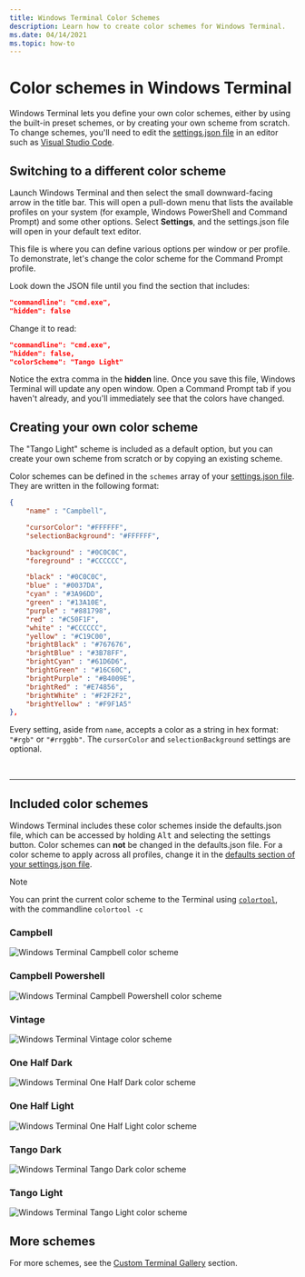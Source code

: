 ```yaml
---
title: Windows Terminal Color Schemes
description: Learn how to create color schemes for Windows Terminal.
ms.date: 04/14/2021
ms.topic: how-to
---
```


# Color schemes in Windows Terminal

Windows Terminal lets you define your own color schemes, either by using the built-in preset schemes, or by creating your own scheme from scratch. To change schemes, you'll need to edit the [settings.json file](../install.md#settings-json-file) in an editor such as [Visual Studio Code](https://code.visualstudio.com/).

## Switching to a different color scheme

Launch Windows Terminal and then select the small downward-facing arrow in the title bar. This will open a pull-down menu that lists the available profiles on your system (for example, Windows PowerShell and Command Prompt) and some other options. Select **Settings**, and the settings.json file will open in your default text editor.

This file is where you can define various options per window or per profile. To demonstrate, let's change the color scheme for the Command Prompt profile.

Look down the JSON file until you find the section that includes:

```json
"commandline": "cmd.exe",
"hidden": false
```

Change it to read:

```json
"commandline": "cmd.exe",
"hidden": false,
"colorScheme": "Tango Light"
```

Notice the extra comma in the **hidden** line. Once you save this file, Windows Terminal will update any open window. Open a Command Prompt tab if you haven't already, and you'll immediately see that the colors have changed.

## Creating your own color scheme

The "Tango Light" scheme is included as a default option, but you can create your own scheme from scratch or by copying an existing scheme.

Color schemes can be defined in the `schemes` array of your [settings.json file](../install.md#settings-json-file). They are written in the following format:

```json
{
    "name" : "Campbell",

    "cursorColor": "#FFFFFF",
    "selectionBackground": "#FFFFFF",

    "background" : "#0C0C0C",
    "foreground" : "#CCCCCC",

    "black" : "#0C0C0C",
    "blue" : "#0037DA",
    "cyan" : "#3A96DD",
    "green" : "#13A10E",
    "purple" : "#881798",
    "red" : "#C50F1F",
    "white" : "#CCCCCC",
    "yellow" : "#C19C00",
    "brightBlack" : "#767676",
    "brightBlue" : "#3B78FF",
    "brightCyan" : "#61D6D6",
    "brightGreen" : "#16C60C",
    "brightPurple" : "#B4009E",
    "brightRed" : "#E74856",
    "brightWhite" : "#F2F2F2",
    "brightYellow" : "#F9F1A5"
},
```

Every setting, aside from `name`, accepts a color as a string in hex format: `"#rgb"` or `"#rrggbb"`. The `cursorColor` and `selectionBackground` settings are optional.

<br />

___

## Included color schemes

Windows Terminal includes these color schemes inside the defaults.json file, which can be accessed by holding <kbd>Alt</kbd> and selecting the settings button. Color schemes can **not** be changed in the defaults.json file. For a color scheme to apply across all profiles, change it in the [defaults section of your settings.json file](./profile-general.md).

> [!NOTE]
> You can print the current color scheme to the Terminal using [`colortool`](https://github.com/microsoft/terminal/tree/main/src/tools/ColorTool), with the commandline `colortool -c`


### Campbell

![Windows Terminal Campbell color scheme](./../images/campbell-color-scheme.png)

### Campbell Powershell

![Windows Terminal Campbell Powershell color scheme](./../images/campbell-powershell-color-scheme.png)

### Vintage

![Windows Terminal Vintage color scheme](./../images/vintage-color-scheme.png)

### One Half Dark

![Windows Terminal One Half Dark color scheme](./../images/one-half-dark-color-scheme.png)

### One Half Light

![Windows Terminal One Half Light color scheme](./../images/one-half-light-color-scheme.png)

### Tango Dark

![Windows Terminal Tango Dark color scheme](./../images/tango-dark-color-scheme.png)

### Tango Light

![Windows Terminal Tango Light color scheme](./../images/tango-light-color-scheme.png)


## More schemes

For more schemes, see the [Custom Terminal Gallery](../custom-terminal-gallery/custom-schemes.md) section.

